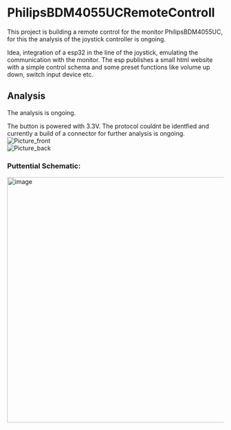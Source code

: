# PhilipsBDM4055UCRemoteControll
This project is building a remote control for the monitor PhilipsBDM4055UC, for this the analysis of the joystick controller is ongoing.  

Idea, integration of a esp32 in the line of the joystick, emulating the communication with the monitor. The esp publishes a small html website with a simple control schema and some preset functions like volume up down, switch input device etc.  


## Analysis
The analysis is ongoing.  

The button is powered with 3.3V. The protocol couldnt be identfied and currently a build of a connector for further analysis is ongoing.   
![Picture_front](https://github.com/user-attachments/assets/dfaca8f1-8453-4ce4-bdef-46c9569f0610)  
![Picture_back](https://github.com/user-attachments/assets/c97393d5-37b2-4eef-aa54-b7772cc381a7)

### Puttential Schematic: 
<img width="932" height="570" alt="image" src="https://github.com/user-attachments/assets/c44dc614-2c9d-4855-b553-d11e6d206b13" />
